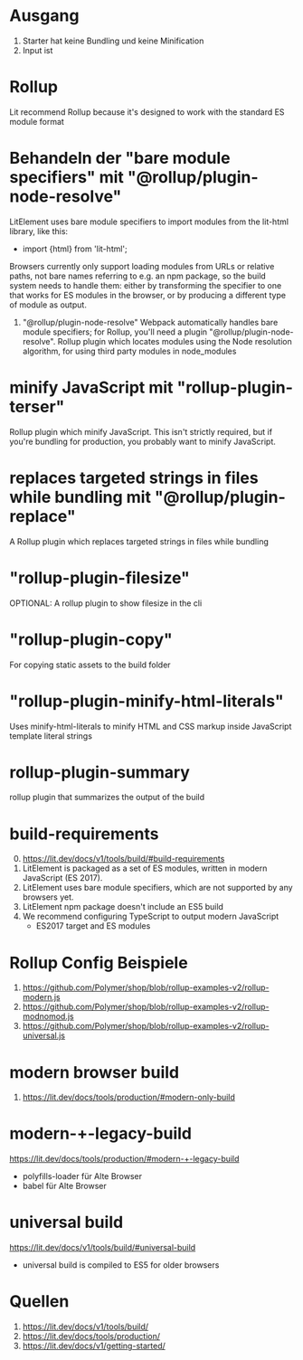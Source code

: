 # Ausgang
1. Starter hat keine Bundling und keine Minification
2. Input ist 

# Rollup
Lit recommend Rollup because it's designed to work with the standard ES module format

# Behandeln der "bare module specifiers" mit "@rollup/plugin-node-resolve"
LitElement uses bare module specifiers to import modules from the lit-html library, like this: 
- import {html} from 'lit-html';

Browsers currently only support loading modules from URLs or relative paths, not bare names referring to e.g. an npm package, so the build system needs to handle them: either by transforming the specifier to one that works for ES modules in the browser, or by producing a different type of module as output.

1. "@rollup/plugin-node-resolve"
Webpack automatically handles bare module specifiers; for Rollup, you'll need a plugin "@rollup/plugin-node-resolve". Rollup plugin which locates modules using the Node resolution algorithm, for using third party modules in node_modules

# minify JavaScript mit "rollup-plugin-terser" 
Rollup plugin which minify JavaScript. This isn't strictly required, but if you're bundling for production, you probably want to minify JavaScript.

# replaces targeted strings in files while bundling mit "@rollup/plugin-replace"
A Rollup plugin which replaces targeted strings in files while bundling

# "rollup-plugin-filesize"
OPTIONAL: A rollup plugin to show filesize in the cli

# "rollup-plugin-copy"
For copying static assets to the build folder

# "rollup-plugin-minify-html-literals"
Uses minify-html-literals to minify HTML and CSS markup inside JavaScript template literal strings

# rollup-plugin-summary
rollup plugin that summarizes the output of the build

# build-requirements
0. https://lit.dev/docs/v1/tools/build/#build-requirements
1. LitElement is packaged as a set of ES modules, written in modern JavaScript (ES 2017). 
2. LitElement uses bare module specifiers, which are not supported by any browsers yet.
3. LitElement npm package doesn't include an ES5 build 
4. We recommend configuring TypeScript to output modern JavaScript 
   - ES2017 target and ES modules

# Rollup Config Beispiele
1. https://github.com/Polymer/shop/blob/rollup-examples-v2/rollup-modern.js
2. https://github.com/Polymer/shop/blob/rollup-examples-v2/rollup-modnomod.js
3. https://github.com/Polymer/shop/blob/rollup-examples-v2/rollup-universal.js

# modern browser build 
1. https://lit.dev/docs/tools/production/#modern-only-build

# modern-+-legacy-build
https://lit.dev/docs/tools/production/#modern-+-legacy-build
- polyfills-loader für Alte Browser
- babel für Alte Browser

# universal build
https://lit.dev/docs/v1/tools/build/#universal-build
- universal build is compiled to ES5 for older browsers 

# Quellen
1. https://lit.dev/docs/v1/tools/build/
2. https://lit.dev/docs/tools/production/
3. https://lit.dev/docs/v1/getting-started/